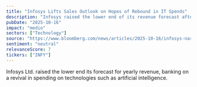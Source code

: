 ```yaml
---
title: "Infosys Lifts Sales Outlook on Hopes of Rebound in IT Spends"
description: "Infosys raised the lower end of its revenue forecast after seeing a revival in spending on technologies such as AI."
pubDate: "2025-10-16"
impact: "medio"
sectors: ["Technology"]
source: "https://www.bloomberg.com/news/articles/2025-10-16/infosys-narrows-revenue-outlook-as-clients-resume-it-spending"
sentiment: "neutral"
relevanceScore: 7
tickers: ["INFY"]
---
```


Infosys Ltd. raised the lower end its forecast for yearly revenue, banking on a revival in spending on technologies such as artificial intelligence.

